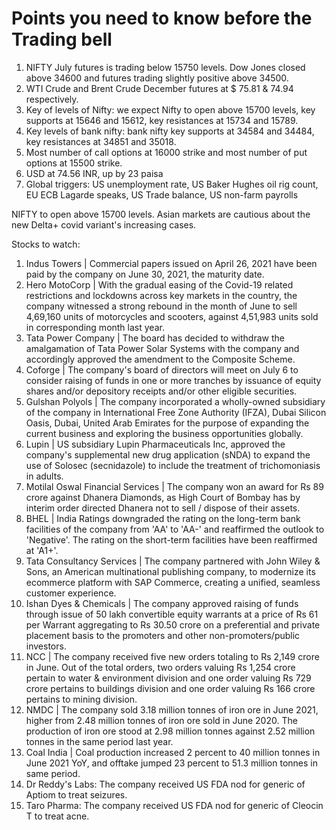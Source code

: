 # Points you need to know before the Trading bell

1. NIFTY July futures is trading below 15750 levels. Dow Jones closed above 34600 and futures trading slightly positive above 34500.
2. WTI Crude and Brent Crude December futures at $ 75.81 & 74.94 respectively.
3. Key of levels of Nifty: we expect Nifty to open above 15700 levels, key supports at 15646 and 15612, key resistances at 15734 and 15789.
4. Key levels of bank nifty: bank nifty key supports at 34584 and 34484, key resistances at 34851 and 35018.
5. Most number of call options at 16000 strike and most number of put options at 15500 strike.
6. USD at 74.56 INR, up by 23 paisa
7. Global triggers: US unemployment rate, US Baker Hughes oil rig count, EU ECB Lagarde speaks, US Trade balance, US non-farm payrolls

NIFTY to open above 15700 levels. Asian markets are cautious about the new Delta+ covid variant's increasing cases.

Stocks to watch:
1. Indus Towers | Commercial papers issued on April 26, 2021 have been paid by the company on June 30, 2021, the maturity date.
2. Hero MotoCorp | With the gradual easing of the Covid-19 related restrictions and lockdowns across key markets in the country, the company witnessed a strong rebound in the month of June to sell 4,69,160 units of motorcycles and scooters, against 4,51,983 units sold in corresponding month last year.
3. Tata Power Company | The board has decided to withdraw the amalgamation of Tata Power Solar Systems with the company and accordingly approved the amendment to the Composite Scheme.
4. Coforge | The company's board of directors will meet on July 6 to consider raising of funds in one or more tranches by issuance of equity shares and/or depository receipts and/or other eligible securities.
5. Gulshan Polyols | The company incorporated a wholly-owned subsidiary of the company in International Free Zone Authority (IFZA), Dubai Silicon Oasis, Dubai, United Arab Emirates for the purpose of expanding the current business and exploring the business opportunities globally.
6. Lupin | US subsidiary Lupin Pharmaceuticals Inc, approved the company's supplemental new drug application (sNDA) to expand the use of Solosec (secnidazole) to include the treatment of trichomoniasis in adults.
7. Motilal Oswal Financial Services | The company won an award for Rs 89 crore against Dhanera Diamonds, as High Court of Bombay has by interim order directed Dhanera not to sell / dispose of their assets.
8. BHEL | India Ratings downgraded the rating on the long-term bank facilities of the company from 'AA' to 'AA-' and reaffirmed the outlook to 'Negative'. The rating on the short-term facilities have been reaffirmed at 'A1+'.
9. Tata Consultancy Services | The company partnered with John Wiley & Sons, an American multinational publishing company, to modernize its ecommerce platform with SAP Commerce, creating a unified, seamless customer experience.
10. Ishan Dyes & Chemicals | The company approved raising of funds through issue of 50 lakh convertible equity warrants at a price of Rs 61 per Warrant aggregating to Rs 30.50 crore on a preferential and private placement basis to the promoters and other non-promoters/public investors.
11. NCC | The company received five new orders totaling to Rs 2,149 crore in June. Out of the total orders, two orders valuing Rs 1,254 crore pertain to water & environment division and one order valuing Rs 729 crore pertains to buildings division and one order valuing Rs 166 crore pertains to mining division.
12. NMDC | The company sold 3.18 million tonnes of iron ore in June 2021, higher from 2.48 million tonnes of iron ore sold in June 2020. The production of iron ore stood at 2.98 million tonnes against 2.52 million tonnes in the same period last year.
13. Coal India | Coal production increased 2 percent to 40 million tonnes in June 2021 YoY, and offtake jumped 23 percent to 51.3 million tonnes in same period.
14. Dr Reddy's Labs: The company received US FDA nod for generic of Aptiom to treat seizures.
15. Taro Pharma: The company received US FDA nod for generic of Cleocin T to treat acne.
